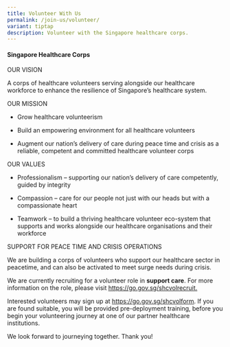 ```yaml
---
title: Volunteer With Us
permalink: /join-us/volunteer/
variant: tiptap
description: Volunteer with the Singapore healthcare corps.
---
```

<h4>Singapore Healthcare Corps</h4><p>OUR VISION</p><p>A corps of healthcare volunteers serving alongside our healthcare workforce to enhance the resilience of Singapore’s healthcare system.</p><p>OUR MISSION</p><ul data-tight="true" class="tight"><li><p>Grow healthcare volunteerism</p></li><li><p>Build an empowering environment for all healthcare volunteers</p></li><li><p>Augment our nation’s delivery of care during peace time and crisis as a reliable, competent and committed healthcare volunteer corps</p></li></ul><p>OUR VALUES</p><ul data-tight="true" class="tight"><li><p>Professionalism – supporting our nation’s delivery of care competently, guided by integrity</p></li><li><p>Compassion – care for our people not just with our heads but with a compassionate heart</p></li><li><p>Teamwork – to build a thriving healthcare volunteer eco-system that supports and works alongside our healthcare organisations and their workforce</p></li></ul><p>SUPPORT FOR PEACE TIME AND CRISIS OPERATIONS</p><p>We are building a corps of volunteers who support our healthcare sector in peacetime, and can also be activated to meet surge needs during crisis. &nbsp;</p><p>We are currently recruiting for a volunteer role in <strong>support care</strong>. For more information on the role, please visit <a href="https://go.gov.sg/shcvolrecruit." rel="noopener noreferrer nofollow" target="_blank"><u>https://go.gov.sg/shcvolrecruit.</u></a>&nbsp;</p><p>Interested volunteers may sign up at <a href="https://go.gov.sg/shcvolrecruit." rel="noopener noreferrer nofollow" target="_blank"><u>https://go.gov.sg/shcvolform</u></a>. If you are found suitable, you will be provided pre-deployment training, before you begin your volunteering journey at one of our partner healthcare institutions.</p><p>We look forward to journeying together. Thank you!</p><p></p>